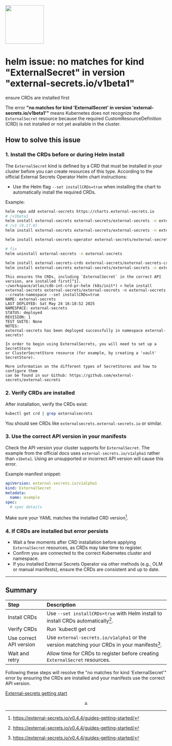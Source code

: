<img src="https://r2cdn.perplexity.ai/pplx-full-logo-primary-dark%402x.png" class="logo" width="120"/>

# helm issue: no matches for kind "ExternalSecret" in version "external-secrets.io/v1beta1"

ensure CRDs are installed first

The error **"no matches for kind 'ExternalSecret' in version 'external-secrets.io/v1beta1'"** means Kubernetes does not recognize the `ExternalSecret` resource because the required CustomResourceDefinition (CRD) is not installed or not yet available in the cluster.

## How to solve this issue

### 1. Install the CRDs before or during Helm install

The `ExternalSecret` kind is defined by a CRD that must be installed in your cluster before you can create resources of this type. According to the official External Secrets Operator Helm chart instructions:

- Use the Helm flag `--set installCRDs=true` when installing the chart to automatically install the required CRDs.

Example:

```bash
helm repo add external-secrets https://charts.external-secrets.io
# /v1beta1
helm install external-secrets external-secrets/external-secrets -n external-secrets --create-namespace --set installCRDs=true --version 0.16.2
# /v1 (0.17.0)
helm install external-secrets external-secrets/external-secrets -n external-secrets --create-namespace --set installCRDs=true

helm install external-secrets-operator external-secrets/external-secrets -n external-secrets --create-namespace --set installCRDs=true

# fix
helm uninstall external-secrets -n external-secrets

helm install external-secrets-crds external-secrets/external-secrets-crds
helm install external-secrets external-secrets/external-secrets -n external-secrets --create-namespace
```

```
This ensures the CRDs, including `ExternalSecret` in the correct API version, are installed first[^1].
~/workspace/atlas/cdb-int-crd-pr-helm (k8s/init*) » helm install external-secrets external-secrets/external-secrets -n external-secrets --create-namespace --set installCRDs=true
NAME: external-secrets
LAST DEPLOYED: Sat May 24 16:18:52 2025
NAMESPACE: external-secrets
STATUS: deployed
REVISION: 1
TEST SUITE: None
NOTES:
external-secrets has been deployed successfully in namespace external-secrets!

In order to begin using ExternalSecrets, you will need to set up a SecretStore
or ClusterSecretStore resource (for example, by creating a 'vault' SecretStore).

More information on the different types of SecretStores and how to configure them
can be found in our Github: https://github.com/external-secrets/external-secrets

```
### 2. Verify CRDs are installed

After installation, verify the CRDs exist:

```bash
kubectl get crd | grep externalsecrets
```

You should see CRDs like `externalsecrets.external-secrets.io` or similar.

### 3. Use the correct API version in your manifests

Check the API version your cluster supports for `ExternalSecret`. The example from the official docs uses `external-secrets.io/v1alpha1` rather than `v1beta1`. Using an unsupported or incorrect API version will cause this error.

Example manifest snippet:

```yaml
apiVersion: external-secrets.io/v1alpha1
kind: ExternalSecret
metadata:
  name: example
spec:
  # spec details
```

Make sure your YAML matches the installed CRD version[^1].

### 4. If CRDs are installed but error persists

- Wait a few moments after CRD installation before applying `ExternalSecret` resources, as CRDs may take time to register.
- Confirm you are connected to the correct Kubernetes cluster and namespace.
- If you installed External Secrets Operator via other methods (e.g., OLM or manual manifests), ensure the CRDs are consistent and up to date.

---

## Summary

| Step | Description |
| :-- | :-- |
| Install CRDs | Use `--set installCRDs=true` with Helm install to install CRDs automatically[^1]. |
| Verify CRDs | Run `kubectl get crd | grep externalsecrets` to confirm CRDs exist. |
| Use correct API version | Use `external-secrets.io/v1alpha1` or the version matching your CRDs in your manifests[^1]. |
| Wait and retry | Allow time for CRDs to register before creating `ExternalSecret` resources. |

Following these steps will resolve the "no matches for kind 'ExternalSecret'" error by ensuring the CRDs are installed and your manifests use the correct API version.

[External-secrets getting start](https://external-secrets.io/latest/introduction/getting-started/)
<div style="text-align: center">⁂</div>

[^1]: https://external-secrets.io/v0.4.4/guides-getting-started/

[^2]: https://github.com/external-secrets/kubernetes-external-secrets

[^3]: https://artifacthub.io/packages/helm/trozz/kubernetes-external-secrets

[^4]: https://external-secrets.io/v0.5.7/provider-kubernetes/

[^5]: https://secrets-store-csi-driver.sigs.k8s.io/getting-started/installation

[^6]: https://kubernetes.io/docs/concepts/configuration/secret/

[^7]: https://www.reddit.com/r/kubernetes/comments/1j8x7gb/is_it_possible_to_install_external_secret/

[^8]: https://github.com/external-secrets/external-secrets
